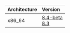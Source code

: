 | Architecture | Version |
| :--- | :--- |
| x86_64 | [8.4-beta](/isos/x86_64/8.4-beta)</br>[8.3](/isos/x86_64/8.3)</br> |
